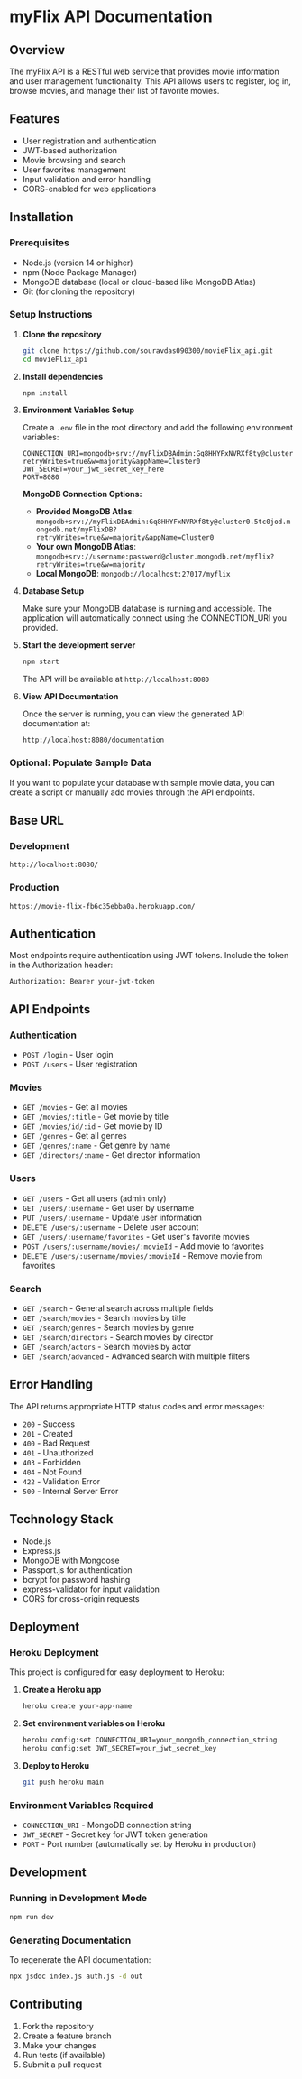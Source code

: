 # myFlix API Documentation

## Overview
The myFlix API is a RESTful web service that provides movie information and user management functionality. This API allows users to register, log in, browse movies, and manage their list of favorite movies.

## Features
- User registration and authentication
- JWT-based authorization
- Movie browsing and search
- User favorites management
- Input validation and error handling
- CORS-enabled for web applications

## Installation

### Prerequisites
- Node.js (version 14 or higher)
- npm (Node Package Manager)
- MongoDB database (local or cloud-based like MongoDB Atlas)
- Git (for cloning the repository)

### Setup Instructions

1. **Clone the repository**
   ```bash
   git clone https://github.com/souravdas090300/movieFlix_api.git
   cd movieFlix_api
   ```

2. **Install dependencies**
   ```bash
   npm install
   ```

3. **Environment Variables Setup**
   
   Create a `.env` file in the root directory and add the following environment variables:
   ```env
   CONNECTION_URI=mongodb+srv://myFlixDBAdmin:Gq8HHYFxNVRXf8ty@cluster0.5tc0jod.mongodb.net/myFlixDB?retryWrites=true&w=majority&appName=Cluster0
   JWT_SECRET=your_jwt_secret_key_here
   PORT=8080
   ```
   
   **MongoDB Connection Options:**
   - **Provided MongoDB Atlas**: `mongodb+srv://myFlixDBAdmin:Gq8HHYFxNVRXf8ty@cluster0.5tc0jod.mongodb.net/myFlixDB?retryWrites=true&w=majority&appName=Cluster0`
   - **Your own MongoDB Atlas**: `mongodb+srv://username:password@cluster.mongodb.net/myflix?retryWrites=true&w=majority`
   - **Local MongoDB**: `mongodb://localhost:27017/myflix`

4. **Database Setup**
   
   Make sure your MongoDB database is running and accessible. The application will automatically connect using the CONNECTION_URI you provided.

5. **Start the development server**
   ```bash
   npm start
   ```
   
   The API will be available at `http://localhost:8080`

6. **View API Documentation**
   
   Once the server is running, you can view the generated API documentation at:
   ```
   http://localhost:8080/documentation
   ```

### Optional: Populate Sample Data
If you want to populate your database with sample movie data, you can create a script or manually add movies through the API endpoints.

## Base URL

### Development
```
http://localhost:8080/
```

### Production
```
https://movie-flix-fb6c35ebba0a.herokuapp.com/
```

## Authentication
Most endpoints require authentication using JWT tokens. Include the token in the Authorization header:
```
Authorization: Bearer your-jwt-token
```

## API Endpoints

### Authentication
- `POST /login` - User login
- `POST /users` - User registration

### Movies
- `GET /movies` - Get all movies
- `GET /movies/:title` - Get movie by title
- `GET /movies/id/:id` - Get movie by ID
- `GET /genres` - Get all genres
- `GET /genres/:name` - Get genre by name
- `GET /directors/:name` - Get director information

### Users
- `GET /users` - Get all users (admin only)
- `GET /users/:username` - Get user by username
- `PUT /users/:username` - Update user information
- `DELETE /users/:username` - Delete user account
- `GET /users/:username/favorites` - Get user's favorite movies
- `POST /users/:username/movies/:movieId` - Add movie to favorites
- `DELETE /users/:username/movies/:movieId` - Remove movie from favorites

### Search
- `GET /search` - General search across multiple fields
- `GET /search/movies` - Search movies by title
- `GET /search/genres` - Search movies by genre
- `GET /search/directors` - Search movies by director
- `GET /search/actors` - Search movies by actor
- `GET /search/advanced` - Advanced search with multiple filters

## Error Handling
The API returns appropriate HTTP status codes and error messages:
- `200` - Success
- `201` - Created
- `400` - Bad Request
- `401` - Unauthorized
- `403` - Forbidden
- `404` - Not Found
- `422` - Validation Error
- `500` - Internal Server Error

## Technology Stack
- Node.js
- Express.js
- MongoDB with Mongoose
- Passport.js for authentication
- bcrypt for password hashing
- express-validator for input validation
- CORS for cross-origin requests

## Deployment

### Heroku Deployment
This project is configured for easy deployment to Heroku:

1. **Create a Heroku app**
   ```bash
   heroku create your-app-name
   ```

2. **Set environment variables on Heroku**
   ```bash
   heroku config:set CONNECTION_URI=your_mongodb_connection_string
   heroku config:set JWT_SECRET=your_jwt_secret_key
   ```

3. **Deploy to Heroku**
   ```bash
   git push heroku main
   ```

### Environment Variables Required
- `CONNECTION_URI` - MongoDB connection string
- `JWT_SECRET` - Secret key for JWT token generation
- `PORT` - Port number (automatically set by Heroku in production)

## Development

### Running in Development Mode
```bash
npm run dev
```

### Generating Documentation
To regenerate the API documentation:
```bash
npx jsdoc index.js auth.js -d out
```

## Contributing
1. Fork the repository
2. Create a feature branch
3. Make your changes
4. Run tests (if available)
5. Submit a pull request
